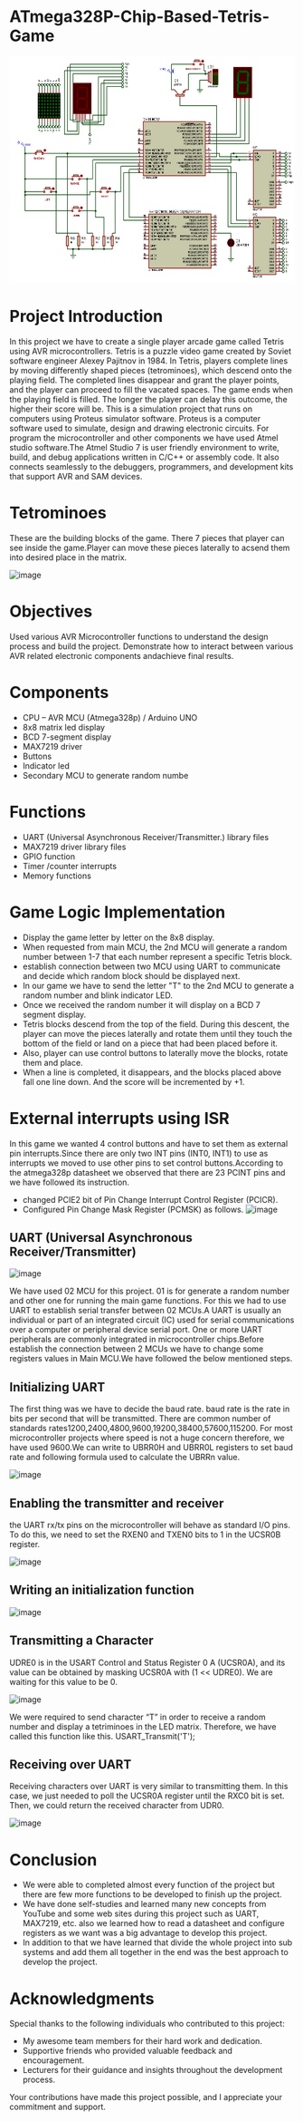 # ATmega328P-Chip-Based-Tetris-Game
<div style="text-align:center">
<img src="https://github.com/Dulajay/ATmega328P-Chip-Based-Tetris-Game/blob/main/tetris%20circuit.jpg" alt="Example Image" width="600" height="400">
</div>

# Project Introduction
In this project we have to create a single player arcade game called Tetris using AVR 
microcontrollers. Tetris is a puzzle video game created by Soviet software engineer Alexey Pajitnov in 1984. In Tetris, players complete lines by moving differently shaped pieces (tetrominoes), which descend onto the playing field. The completed lines disappear and grant the player points, and the player can proceed to fill the vacated spaces. The game ends when the playing field is filled. The longer the player can delay this outcome, the higher their score will be.
This is a simulation project that runs on computers using Proteus simulator software. Proteus is a computer software used to simulate, design and drawing electronic circuits. For program the microcontroller and other components we have used Atmel studio software.The Atmel Studio 7 is user friendly environment to write, build, and debug applications written in C/C++ or assembly code. It also connects seamlessly to the debuggers, programmers, and development kits that support AVR and SAM devices.

# Tetrominoes
These are the building blocks of the game. There 7 pieces that player can see inside the game.Player can move these pieces laterally to acsend them into desired place in the matrix.

![image](https://github.com/Dulajay/ATmega328P-Chip-Based-Tetris-Game/assets/151004273/a7940b3d-c98c-47cf-8572-7115a3e79070)

# Objectives
Used various AVR Microcontroller functions to understand the design process and build the project.
Demonstrate how to interact between various AVR related electronic components andachieve final results.

# Components
- CPU – AVR MCU (Atmega328p) / Arduino UNO
- 8x8 matrix led display 
- BCD 7-segment display
- MAX7219 driver 
- Buttons
- Indicator led
- Secondary MCU to generate random numbe

# Functions
- UART (Universal Asynchronous Receiver/Transmitter.) library files
- MAX7219 driver library files
- GPIO function
- Timer /counter interrupts
- Memory functions

# Game Logic Implementation 
- Display the game letter by letter on the 8x8 display.
- When requested from main MCU, the 2nd MCU will generate a random number 
between 1-7 that each number represent a specific Tetris block.
- establish connection between two MCU using UART to communicate and decide 
which random block should be displayed next.
- In our game we have to send the letter "T" to the 2nd MCU to generate a random 
number and blink indicator LED.
- Once we received the random number it will display on a BCD 7 segment display.
- Tetris blocks descend from the top of the field. During this descent, the player can 
move the pieces laterally and rotate them until they touch the bottom of the field or 
land on a piece that had been placed before it.
- Also, player can use control buttons to laterally move the blocks, rotate them and 
place.
- When a line is completed, it disappears, and the blocks placed above fall one line down. And 
the score will be incremented by +1.

# External interrupts using ISR
In this game we wanted 4 control buttons and have to set them as external pin interrupts.Since there are only two INT pins (INT0, INT1) to use as interrupts we moved to use other pins to set control buttons.According to the atmega328p datasheet we observed that there are 23 PCINT pins and we have followed its instruction. 
- changed PCIE2 bit of Pin Change Interrupt Control Register (PCICR).
-  Configured Pin Change Mask Register (PCMSK) as follows.
![image](https://github.com/Dulajay/ATmega328P-Chip-Based-Tetris-Game/assets/151004273/56b1ef52-57ac-4df2-b1d8-ab5301213ab9)

## UART (Universal Asynchronous Receiver/Transmitter)
![image](https://github.com/Dulajay/ATmega328P-Chip-Based-Tetris-Game/assets/151004273/3c52af79-e427-4319-879c-a9c7b358fdd8)

We have used 02 MCU for this project. 01 is for generate a random number and other one for running the main game functions. For this we had to use UART to establish serial transfer between 02 MCUs.A UART is usually an individual or part of an integrated circuit (IC) used for serial communications over a computer or peripheral device serial port. One or more UART peripherals are commonly integrated in microcontroller chips.Before establish the connection between 2 MCUs we have to change some registers values in Main MCU.We have followed the below mentioned steps.

## Initializing UART
The first thing was we have to decide the baud rate. baud rate is the rate in bits per second that will be transmitted. There are common number of standards rates1200,2400,4800,9600,19200,38400,57600,115200. For most microcontroller projects where speed is not a huge concern therefore, we have used 9600.We can write to UBRR0H and UBRR0L registers to set baud rate and following formula used to calculate the UBRRn value.

![image](https://github.com/Dulajay/ATmega328P-Chip-Based-Tetris-Game/assets/151004273/044b2f09-32f8-4bd4-89f2-ceb62b0517d8)

## Enabling the transmitter and receiver
the UART rx/tx pins on the microcontroller will behave as standard I/O pins. To do this, we need to set the RXEN0 and TXEN0 bits to 1 in the UCSR0B register.

![image](https://github.com/Dulajay/ATmega328P-Chip-Based-Tetris-Game/assets/151004273/4c9399ab-c9ad-4627-9553-7f3a611a0e06)

## Writing an initialization function
![image](https://github.com/Dulajay/ATmega328P-Chip-Based-Tetris-Game/assets/151004273/3ea1e8f9-5986-4d80-908e-c1ab575452fa)

## Transmitting a Character
UDRE0 is in the USART Control and Status Register 0 A (UCSR0A), and its value can be obtained by masking UCSR0A with (1 << UDRE0). We are waiting for this value to be 0.

![image](https://github.com/Dulajay/ATmega328P-Chip-Based-Tetris-Game/assets/151004273/bd1e16c8-c9ed-434e-a4e1-e3dbe6281ae3)

We were required to send character “T” in order to receive a random number and display a tetriminoes in the LED matrix. Therefore, we have called this function like this.
USART_Transmit('T');

## Receiving over UART
Receiving characters over UART is very similar to transmitting them. In this case, we just needed to poll the UCSR0A register until the RXC0 bit is set. Then, we could return the received character from UDR0.

![image](https://github.com/Dulajay/ATmega328P-Chip-Based-Tetris-Game/assets/151004273/be1d73df-eac7-4455-b575-b67508c832d3)

# Conclusion
- We were able to completed almost every function of the project but there are few more functions to be developed to finish up the project.
- We have done self-studies and learned many new concepts from YouTube and some web sites during this project such as UART, MAX7219, etc. also we learned how to read a datasheet and configure registers as we want was a big advantage to develop this project.
- In addition to that we have learned that divide the whole project into sub systems and add them all together in the end was the best approach to develop the project.

# Acknowledgments

Special thanks to the following individuals who contributed to this project:
- My awesome team members for their hard work and dedication.
- Supportive friends who provided valuable feedback and encouragement.
- Lecturers for their guidance and insights throughout the development process.

Your contributions have made this project possible, and I appreciate your commitment and support.








